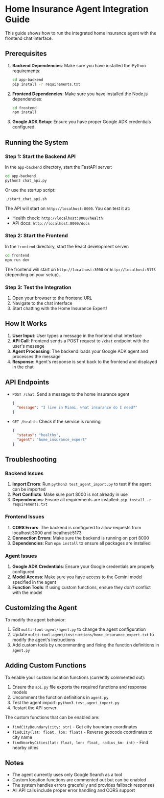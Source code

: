 # Home Insurance Agent Integration Guide

This guide shows how to run the integrated home insurance agent with the frontend chat interface.

## Prerequisites

1. **Backend Dependencies**: Make sure you have installed the Python requirements:
   ```bash
   cd app-backend
   pip install -r requirements.txt
   ```

2. **Frontend Dependencies**: Make sure you have installed the Node.js dependencies:
   ```bash
   cd frontend
   npm install
   ```

3. **Google ADK Setup**: Ensure you have proper Google ADK credentials configured.

## Running the System

### Step 1: Start the Backend API

In the `app-backend` directory, start the FastAPI server:

```bash
cd app-backend
python3 chat_api.py
```

Or use the startup script:
```bash
./start_chat_api.sh
```

The API will start on `http://localhost:8000`. You can test it at:
- Health check: `http://localhost:8000/health`
- API docs: `http://localhost:8000/docs`

### Step 2: Start the Frontend

In the `frontend` directory, start the React development server:

```bash
cd frontend
npm run dev
```

The frontend will start on `http://localhost:3000` or `http://localhost:5173` (depending on your setup).

### Step 3: Test the Integration

1. Open your browser to the frontend URL
2. Navigate to the chat interface
3. Start chatting with the Home Insurance Expert!

## How It Works

1. **User Input**: User types a message in the frontend chat interface
2. **API Call**: Frontend sends a POST request to `/chat` endpoint with the user's message
3. **Agent Processing**: The backend loads your Google ADK agent and processes the message
4. **Response**: Agent's response is sent back to the frontend and displayed in the chat

## API Endpoints

- `POST /chat`: Send a message to the home insurance agent
  ```json
  {
    "message": "I live in Miami, what insurance do I need?"
  }
  ```

- `GET /health`: Check if the service is running
  ```json
  {
    "status": "healthy",
    "agent": "home_insurance_expert"
  }
  ```

## Troubleshooting

### Backend Issues

1. **Import Errors**: Run `python3 test_agent_import.py` to test if the agent can be imported
2. **Port Conflicts**: Make sure port 8000 is not already in use
3. **Dependencies**: Ensure all requirements are installed: `pip install -r requirements.txt`

### Frontend Issues

1. **CORS Errors**: The backend is configured to allow requests from localhost:3000 and localhost:5173
2. **Connection Errors**: Make sure the backend is running on port 8000
3. **Dependencies**: Run `npm install` to ensure all packages are installed

### Agent Issues

1. **Google ADK Credentials**: Ensure your Google credentials are properly configured
2. **Model Access**: Make sure you have access to the Gemini model specified in the agent
3. **Function Tools**: If using custom functions, ensure they don't conflict with the model

## Customizing the Agent

To modify the agent behavior:

1. Edit `multi-tool-agent/agent.py` to change the agent configuration
2. Update `multi-tool-agent/instructions/home_insurance_expert.txt` to modify the agent's instructions
3. Add custom tools by uncommenting and fixing the function definitions in `agent.py`

## Adding Custom Functions

To enable your custom location functions (currently commented out):

1. Ensure the `api.py` file exports the required functions and response models
2. Uncomment the function definitions in `agent.py`
3. Test the agent import: `python3 test_agent_import.py`
4. Restart the API server

The custom functions that can be enabled are:
- `findCityBoundary(city: str)` - Get city boundary coordinates
- `findCity(lat: float, lon: float)` - Reverse geocode coordinates to city name  
- `findNearbyCities(lat: float, lon: float, radius_km: int)` - Find nearby cities

## Notes

- The agent currently uses only Google Search as a tool
- Custom location functions are commented out but can be enabled
- The system handles errors gracefully and provides fallback responses
- All API calls include proper error handling and CORS support